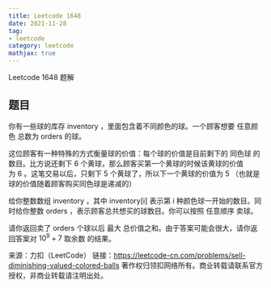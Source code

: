 ```yaml
---
title: Leetcode 1648
date: 2021-11-28
tag: 
- leetcode
category: leetcode
mathjax: true
---
```

Leetcode 1648 题解
<!--more-->
## 题目
你有一些球的库存 inventory ，里面包含着不同颜色的球。一个顾客想要 任意颜色 总数为 orders 的球。

这位顾客有一种特殊的方式衡量球的价值：每个球的价值是目前剩下的 同色球 的数目。比方说还剩下 6 个黄球，那么顾客买第一个黄球的时候该黄球的价值为 6 。这笔交易以后，只剩下 5 个黄球了，所以下一个黄球的价值为 5 （也就是球的价值随着顾客购买同色球是递减的）

给你整数数组 inventory ，其中 inventory[i] 表示第 i 种颜色球一开始的数目。同时给你整数 orders ，表示顾客总共想买的球数目。你可以按照 任意顺序 卖球。

请你返回卖了 orders 个球以后 最大 总价值之和。由于答案可能会很大，请你返回答案对 $10^9 + 7$ 取余数 的结果。

来源：力扣（LeetCode）
链接：https://leetcode-cn.com/problems/sell-diminishing-valued-colored-balls
著作权归领扣网络所有。商业转载请联系官方授权，非商业转载请注明出处。

